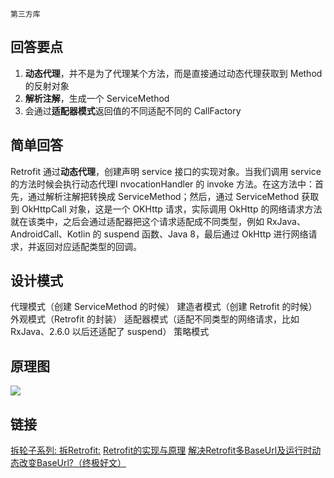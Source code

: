 `第三方库`

## 回答要点

1. **动态代理**，并不是为了代理某个方法，而是直接通过动态代理获取到 Method 的反射对象
2. **解析注解**，生成一个 ServiceMethod
3. 会通过**适配器模式**返回值的不同适配不同的 CallFactory


## 简单回答

Retrofit 通过**动态代理**，创建声明 service 接口的实现对象。当我们调用 service 的方法时候会执行动态代理I nvocationHandler 的 invoke 方法。在这方法中：首先，通过解析注解把转换成 ServiceMethod；然后，通过 ServiceMethod 获取到 OkHttpCall 对象，这是一个 OKHttp 请求，实际调用 OkHttp 的网络请求方法就在该类中，之后会通过适配器把这个请求适配成不同类型，例如 RxJava、AndroidCall、Kotlin 的 suspend 函数、Java 8，最后通过 OkHttp 进行网络请求，并返回对应适配类型的回调。

## 设计模式
代理模式（创建 ServiceMethod 的时候）
建造者模式（创建 Retrofit 的时候）
外观模式（Retrofit 的封装）
适配器模式（适配不同类型的网络请求，比如 RxJava、2.6.0 以后还适配了 suspend）
策略模式

## 原理图

<img src="../assets/Retrofit原理图.png"  />

## 链接
[拆轮子系列: 拆Retrofit:](https://blog.piasy.com/2016/06/25/Understand-Retrofit/index.html)
[Retrofit的实现与原理](https://www.kancloud.cn/aslai/interview-guide/1126403)
[解决Retrofit多BaseUrl及运行时动态改变BaseUrl?（终极好文）](https://www.jianshu.com/p/2919bdb8d09a)